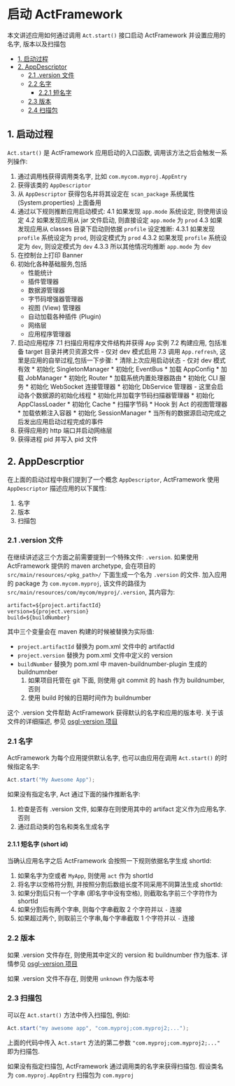 # 启动 ActFramework

本文讲述应用如何通过调用 `Act.start()` 接口启动 ActFramework 并设置应用的名字, 版本以及扫描包

* [1. 启动过程](#bootstrap)
* [2. AppDescriptor](#app_desc)
	* [2.1 .version 文件](#dot_version)
	* [2.2 名字](#setup_appname)
		* [2.2.1 短名字](#short_id)
	* [2.3 版本](#version)
	* [2.4 扫描包](#scan_package)

## <a name="bootstrap"></a>1. 启动过程

`Act.start()` 是 ActFramework 应用启动的入口函数, 调用该方法之后会触发一系列操作:

1. 通过调用栈获得调用类名字, 比如 `com.mycom.myproj.AppEntry`
2. 获得该类的 `AppDescriptor`
3. 从 `AppDescriptor` 获得包名并将其设定在 `scan_package` 系统属性 (System.properties) 上面备用
4. 通过以下规则推断应用启动模式:
	4.1 如果发现 `app.mode` 系统设定, 则使用该设定
	4.2 如果发现应用从 jar 文件启动, 则直接设定 `app.mode` 为 `prod`
	4.3 如果发现应用从 classes 目录下启动则依据 `profile` 设定推断:
		4.3.1 如果发现 `profile` 系统设定为 `prod`, 则设定模式为 `prod`
		4.3.2 如果发现 `profile` 系统设定为 `dev`, 则设定模式为 `dev`
		4.3.3 所以其他情况均推断 `app.mode` 为 `dev`
5. 在控制台上打印 Banner
6. 初始化各种基础服务,包括
	* 性能统计
	* 插件管理器
	* 数据源管理器
	* 字节码增强器管理器
	* 视图 (View) 管理器
	* 自动加载各种插件 (Plugin)
	* 网络层
	* 应用程序管理器
7. 启动应用程序
	7.1 扫描应用程序文件结构并获得 `App` 实例
	7.2 构建应用, 包括准备 target 目录并拷贝资源文件
		- 仅对 dev 模式启用
	7.3 调用 `App.refresh`, 这里是应用的自举过程,包括一下步骤:
		* 清除上次应用启动状态 - 仅对 dev 模式有效
		* 初始化 SingletonManager
		* 初始化 EventBus
		* 加载 AppConfig
		* 加载 JobManager
		* 初始化 Router
		* 加载系统内置处理器路由
		* 初始化 CLI 服务
		* 初始化 WebSocket 连接管理器
		* 初始化 DbService 管理器
			- 这里会启动各个数据源的初始化线程
		* 初始化并加载字节码扫描器管理器
		* 初始化 AppClassLoader
		* 初始化 Cache
		* 扫描字节码
		* Hook 到 Act 的视图管理器
		* 加载依赖注入容器
		* 初始化 SessionManager
		* 当所有的数据源启动完成之后发出应用启动过程完成的事件
8. 获得应用的 http 端口并启动网络层
9. 获得进程 pid 并写入 pid 文件
	
## <a name="app_desc"></a>2. AppDescrptior

在上面的启动过程中我们提到了一个概念 `AppDescriptor`, ActFramework 使用 `AppDescriptor` 描述应用的以下属性:

1. 名字
2. 版本
3. 扫描包

### <a name="dot_version"></a>2.1 .version 文件

在继续讲述这三个方面之前需要提到一个特殊文件: `.version`. 如果使用 ActFramework 提供的 maven archetype, 会在项目的 `src/main/resources/<pkg_path>/` 下面生成一个名为 `.version` 的文件. 加入应用的 package 为 `com.mycom.myproj`, 该文件的路径为 `src/main/resources/com/mycom/myproj/.version`, 其内容为:

```
artifact=${project.artifactId}
version=${project.version}
build=${buildNumber}
```

其中三个变量会在 maven 构建的时候被替换为实际值:

* `project.artifactId` 替换为 pom.xml 文件中的 artifactId
* `project.version` 替换为 pom.xml 文件中定义的 version
* `buildNumber` 替换为 pom.xml 中 maven-buildnumber-plugin 生成的 buildnumnber
	1. 如果项目托管在 git 下面, 则使用 git commit 的 hash 作为 buildnumber, 否则
	2. 使用 build 时候的日期时间作为 buildnumber

这个 .version 文件帮助 ActFramework 获得默认的名字和应用的版本号. 关于该文件的详细描述, 参见 [osgl-version 项目](https://github.com/osglworks/java-version)

### <a name="setup_appname"></a>2.1 名字

ActFramework 为每个应用提供默认名字, 也可以由应用在调用 `Act.start()` 的时候指定名字:

```java
Act.start("My Awesome App");
```

如果没有指定名字, Act 通过下面的操作推断名字:

1. 检查是否有 .version 文件, 如果存在则使用其中的 artifact 定义作为应用名字. 否则
2. 通过启动类的包名和类名生成名字

#### <a name="short_id"></a>2.1.1 短名字 (short id)

当确认应用名字之后 ActFramework 会按照一下规则依据名字生成 shortId:

1. 如果名字为空或者 `MyApp`, 则使用 `act` 作为 shortId
2. 将名字以空格符分割, 并按照分割后数组长度不同采用不同算法生成 shortId:
3. 如果分割后只有一个字串 (即名字中没有空格), 则截取名字前三个字符作为 shortId
4. 如果分割后有两个字串, 则每个字串截取 2 个字符并以 `-` 连接
5. 如果超过两个, 则取前三个字串,每个字串截取 1 个字符并以 `-` 连接

### <a name="version"></a>2.2 版本

如果 .version 文件存在, 则使用其中定义的 version 和 buildnumber 作为版本. 详情参见 [osgl-version 项目](https://github.com/osglworks/java-version)

如果 .version 文件不存在, 则使用 `unknown` 作为版本号

### <a name="scan_package"></a>2.3 扫描包

可以在 `Act.start()` 方法中传入扫描包, 例如:

```java
Act.start("my awesome app", "com.myproj;com.myproj2;...");
```

上面的代码中传入 `Act.start` 方法的第二参数 `"com.myproj;com.myproj2;..."` 即为扫描包. 

如果没有指定扫描包, ActFramework 通过调用类的名字来获得扫描包. 假设类名为 `com.myproj.AppEntry` 扫描包为 `com.myproj`

